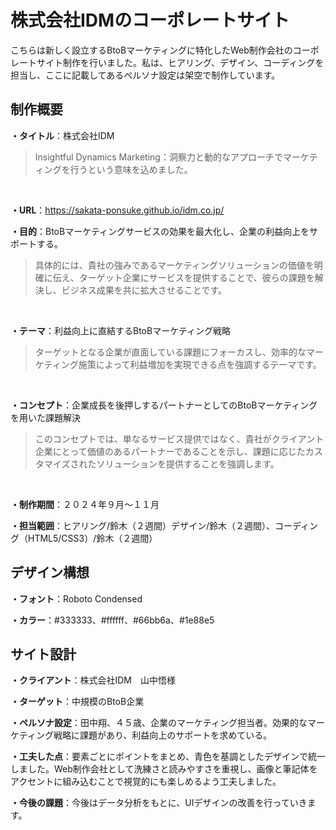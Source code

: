 # 株式会社IDMのコーポレートサイト
こちらは新しく設立するBtoBマーケティングに特化したWeb制作会社のコーポレートサイト制作を行いました。私は、ヒアリング、デザイン、コーディングを担当し、ここに記載してあるペルソナ設定は架空で制作しています。

## 制作概要
**・タイトル**：株式会社IDM
> Insightful Dynamics Marketing：洞察力と動的なアプローチでマーケティングを行うという意味を込めました。
<br>

**・URL**：https://sakata-ponsuke.github.io/idm.co.jp/
<br>

**・目的**：BtoBマーケティングサービスの効果を最大化し、企業の利益向上をサポートする。
> 具体的には、貴社の強みであるマーケティングソリューションの価値を明確に伝え、ターゲット企業にサービスを提供することで、彼らの課題を解決し、ビジネス成果を共に拡大させることです。
<br>

**・テーマ**：利益向上に直結するBtoBマーケティング戦略
> ターゲットとなる企業が直面している課題にフォーカスし、効率的なマーケティング施策によって利益増加を実現できる点を強調するテーマです。
<br>

**・コンセプト**：企業成長を後押しするパートナーとしてのBtoBマーケティングを用いた課題解決
> このコンセプトでは、単なるサービス提供ではなく、貴社がクライアント企業にとって価値のあるパートナーであることを示し、課題に応じたカスタマイズされたソリューションを提供することを強調します。
<br>

**・制作期間**：２０２４年９月～１１月
<br>

**・担当範囲**：ヒアリング/鈴木（２週間）デザイン/鈴木（２週間）、コーディング（HTML5/CSS3）/鈴木（２週間）
<br>

## デザイン構想
**・フォント**：Roboto Condensed
<br>

**・カラー**：#333333、#ffffff、#66bb6a、#1e88e5
<br>

## サイト設計
**・クライアント**：株式会社IDM　山中悟様
<br>

**・ターゲット**：中規模のBtoB企業
<br>

**・ペルソナ設定**：田中翔、４５歳、企業のマーケティング担当者。効果的なマーケティング戦略に課題があり、利益向上のサポートを求めている。
<br>

**・工夫した点**：要素ごとにポイントをまとめ、青色を基調としたデザインで統一しました。Web制作会社として洗練さと読みやすさを重視し、画像と筆記体をアクセントに組み込むことで視覚的にも楽しめるよう工夫しました。
<br>

**・今後の課題**：今後はデータ分析をもとに、UIデザインの改善を行っていきます。











